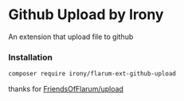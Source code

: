 # Github Upload by Irony

An extension that upload file to github

### Installation

```sh
composer require irony/flarum-ext-github-upload
```

thanks for [FriendsOfFlarum/upload](https://github.com/FriendsOfFlarum/upload)